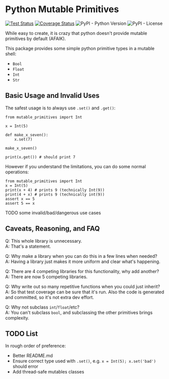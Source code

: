 # Python Mutable Primitives

[![Test Status](https://github.com/das-intensity/python-mutable-primitives/actions/workflows/test.yml/badge.svg)](https://github.com/das-intensity/python-mutable-primitives/actions)
[![Coverage Status](https://coveralls.io/repos/github/das-intensity/python-mutable-primitives/badge.svg?branch=master)](https://coveralls.io/github/das-intensity/python-mutable-primitives?branch=master)
![PyPI - Python Version](https://img.shields.io/pypi/pyversions/mutable-primitives)
![PyPI - License](https://img.shields.io/pypi/l/mutable-primitives)

While easy to create, it is crazy that python doesn't provide mutable primitives by default (AFAIK).

This package provides some simple python primitive types in a mutable shell:
- `Bool`
- `Float`
- `Int`
- `Str`


## Basic Usage and Invalid Uses

The safest usage is to always use `.set()` and `.get()`:
```
from mutable_primitives import Int

x = Int(5)

def make_x_seven():
    x.set(7)

make_x_seven()

print(x.get()) # should print 7
```

However if you understand the limitations, you can do some normal operations:
```
from mutable_primitives import Int
x = Int(5)
print(x + 4) # prints 9 (technically Int(9))
print(4 + x) # prints 9 (technically int(9))
assert x == 5
assert 5 == x
```

TODO some invalid/bad/dangerous use cases


## Caveats, Reasoning, and FAQ

Q: This whole library is unnecessary.  
A: That's a statement.

Q: Why make a library when you can do this in a few lines when needed?  
A: Having a library just makes it more uniform and clear what's happening.

Q: There are 4 competing libraries for this functionality, why add another?  
A: There are now 5 competing libraries.

Q: Why write out so many repetitive functions when you could just inherit?  
A: So that test coverage can be sure that it's run. Also the code is generated and committed, so it's not extra dev effort.

Q: Why not subclass `int`/`float`/etc?  
A: You can't subclass `bool`, and subclassing the other primitives brings complexity.


## TODO List

In rough order of preference:

- Better README.md
- Ensure correct type used with `.set()`, e.g. `x = Int(5); x.set('bad')` should error
- Add thread-safe mutables classes
